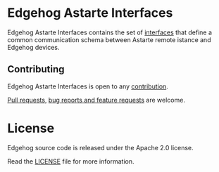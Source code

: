 # Edgehog Astarte Interfaces

Edgehog Astarte Interfaces contains the set of
[interfaces](https://docs.astarte-platform.org/latest/030-interface.html) that define a common
communication schema between Astarte remote istance and Edgehog devices.

## Contributing

Edgehog Astarte Interfaces is open to any [contribution](CONTRIBUTING.md).

[Pull requests](https://github.com/edgehog-device-manager/edgehog-astarte-interfaces/pulls),
[bug reports and feature requests](https://github.com/edgehog-device-manager/edgehog-astarte-interfaces/issues)
are welcome.

# License

Edgehog source code is released under the Apache 2.0 license.

Read the [LICENSE](LICENSE) file for more information.
